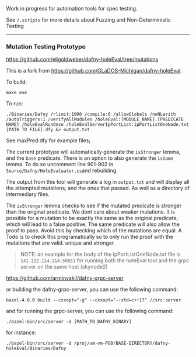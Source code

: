 Work in progress for automation tools for spec testing. 

See `/.scripts` for more details about Fuzzing and Non-Deterministic Testing

---

### Mutation Testing Prototype

https://github.com/eligoldweber/dafny-holeEval/tree/mutations

This is a fork from https://github.com/GLaDOS-Michigan/dafny-holeEval. 

To build:

`make exe`

To run: 

```
./Binaries/Dafny /rlimit:1000 /compile:0 /allowGlobals /noNLarith /autoTriggers:1 /verifyAllModules /holeEval:[MODULE_NAME].[PREDICATE NAME] /holeEvalRunOnce /holeEvalServerIpPortList:ipPortListOneNode.txt [PATH TO FILE].dfy &> output.txt
```

See maxPred.dfy for example files;

The current prototype will automatically generate the `isStronger` lemma, and the `base` predicate. There is an option to also
generate the `isSame` lemma. To do so uncomment line 901-902 in `Source/Dafny/HoleEvaluator.cs`and rebuilding.

The output from this tool will generate a log in `output.txt` and will display all the attempted mutations, and the ones that passed. As well
as a directory of intermediary files. 

The `isStronger` lemma checks to see if the mutated predicate is stronger than the original predicate. We dont care about weaker mutations. 
It is possible for a mutation to be exactly the same as the original predicate, which will lead to a false positive. The same predicate will also
allow the proof to pass. Avoid this by checking which of the mutations are equal. A Todo is to check this programatically so to only run the proof with
the mutations that are valid. unique and stronger. 


>NOTE: an example for the body of the ipPortListOneNode.txt file is `141.212.114.214:50051` for running both the holeEval tool and the grpc server on the same host (skynode2) 

https://github.com/arminvakil/dafny-grpc-server

or building the dafny-grpc-server, you can use the following command:

`bazel-4.0.0 build --cxxopt="-g" --cxxopt="--std=c++17" //src:server`

and for running the grpc-server, you can use the following command:

`./bazel-bin/src/server -d [PATH_TO_DAFNY_BINARY]`

for instance:

`./bazel-bin/src/server -d /proj/vm-vm-PG0/BASE-DIRECTORY/dafny-holeEval/Binaries/Dafny`
